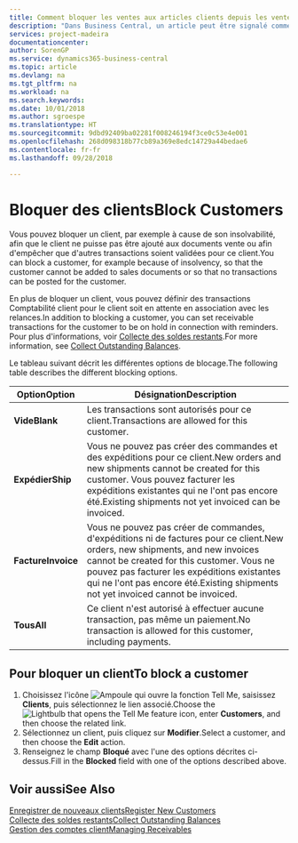 ```yaml
---
title: Comment bloquer les ventes aux articles clients depuis les ventes ou les achats
description: "Dans Business Central, un article peut être signalé comme bloqué pour la vente, bloqué pour l'achat ou bloqué dans tous les cas."
services: project-madeira
documentationcenter: 
author: SorenGP
ms.service: dynamics365-business-central
ms.topic: article
ms.devlang: na
ms.tgt_pltfrm: na
ms.workload: na
ms.search.keywords: 
ms.date: 10/01/2018
ms.author: sgroespe
ms.translationtype: HT
ms.sourcegitcommit: 9dbd92409ba02281f008246194f3ce0c53e4e001
ms.openlocfilehash: 268d098318b77cb89a369e8edc14729a44bedae6
ms.contentlocale: fr-fr
ms.lasthandoff: 09/28/2018

---
```

# <a name="block-customers"></a><span data-ttu-id="7d881-103">Bloquer des clients</span><span class="sxs-lookup"><span data-stu-id="7d881-103">Block Customers</span></span>
<span data-ttu-id="7d881-104">Vous pouvez bloquer un client, par exemple à cause de son insolvabilité, afin que le client ne puisse pas être ajouté aux documents vente ou afin d'empêcher que d'autres transactions soient validées pour ce client.</span><span class="sxs-lookup"><span data-stu-id="7d881-104">You can block a customer, for example because of insolvency, so that the customer cannot be added to sales documents or so that no transactions can be posted for the customer.</span></span>

<span data-ttu-id="7d881-105">En plus de bloquer un client, vous pouvez définir des transactions Comptabilité client pour le client soit en attente en association avec les relances.</span><span class="sxs-lookup"><span data-stu-id="7d881-105">In addition to blocking a customer, you can set receivable transactions for the customer to be on hold in connection with reminders.</span></span> <span data-ttu-id="7d881-106">Pour plus d'informations, voir [Collecte des soldes restants](receivables-collect-outstanding-balances.md).</span><span class="sxs-lookup"><span data-stu-id="7d881-106">For more information, see [Collect Outstanding Balances](receivables-collect-outstanding-balances.md).</span></span>   

<span data-ttu-id="7d881-107">Le tableau suivant décrit les différentes options de blocage.</span><span class="sxs-lookup"><span data-stu-id="7d881-107">The following table describes the different blocking options.</span></span>  

|<span data-ttu-id="7d881-108">Option</span><span class="sxs-lookup"><span data-stu-id="7d881-108">Option</span></span>|<span data-ttu-id="7d881-109">Désignation</span><span class="sxs-lookup"><span data-stu-id="7d881-109">Description</span></span>|  
|--------------------|------------|  
|<span data-ttu-id="7d881-110">**Vide**</span><span class="sxs-lookup"><span data-stu-id="7d881-110">**Blank**</span></span>|<span data-ttu-id="7d881-111">Les transactions sont autorisés pour ce client.</span><span class="sxs-lookup"><span data-stu-id="7d881-111">Transactions are allowed for this customer.</span></span>|
|<span data-ttu-id="7d881-112">**Expédier**</span><span class="sxs-lookup"><span data-stu-id="7d881-112">**Ship**</span></span>|<span data-ttu-id="7d881-113">Vous ne pouvez pas créer des commandes et des expéditions pour ce client.</span><span class="sxs-lookup"><span data-stu-id="7d881-113">New orders and new shipments cannot be created for this customer.</span></span> <span data-ttu-id="7d881-114">Vous pouvez facturer les expéditions existantes qui ne l'ont pas encore été.</span><span class="sxs-lookup"><span data-stu-id="7d881-114">Existing shipments not yet invoiced can be invoiced.</span></span>|  
|<span data-ttu-id="7d881-115">**Facture**</span><span class="sxs-lookup"><span data-stu-id="7d881-115">**Invoice**</span></span>|<span data-ttu-id="7d881-116">Vous ne pouvez pas créer de commandes, d'expéditions ni de factures pour ce client.</span><span class="sxs-lookup"><span data-stu-id="7d881-116">New orders, new shipments, and new invoices cannot be created for this customer.</span></span> <span data-ttu-id="7d881-117">Vous ne pouvez pas facturer les expéditions existantes qui ne l'ont pas encore été.</span><span class="sxs-lookup"><span data-stu-id="7d881-117">Existing shipments not yet invoiced cannot be invoiced.</span></span>|  
|<span data-ttu-id="7d881-118">**Tous**</span><span class="sxs-lookup"><span data-stu-id="7d881-118">**All**</span></span>|<span data-ttu-id="7d881-119">Ce client n'est autorisé à effectuer aucune transaction, pas même un paiement.</span><span class="sxs-lookup"><span data-stu-id="7d881-119">No transaction is allowed for this customer, including payments.</span></span>|  

## <a name="to-block-a-customer"></a><span data-ttu-id="7d881-120">Pour bloquer un client</span><span class="sxs-lookup"><span data-stu-id="7d881-120">To block a customer</span></span>  
1. <span data-ttu-id="7d881-121">Choisissez l'icône ![Ampoule qui ouvre la fonction Tell Me](media/ui-search/search_small.png "Dites-moi ce que vous voulez faire"), saisissez **Clients**, puis sélectionnez le lien associé.</span><span class="sxs-lookup"><span data-stu-id="7d881-121">Choose the ![Lightbulb that opens the Tell Me feature](media/ui-search/search_small.png "Tell me what you want to do") icon, enter **Customers**, and then choose the related link.</span></span>
2. <span data-ttu-id="7d881-122">Sélectionnez un client, puis cliquez sur **Modifier**.</span><span class="sxs-lookup"><span data-stu-id="7d881-122">Select a customer, and then choose the **Edit** action.</span></span>
3. <span data-ttu-id="7d881-123">Renseignez le champ **Bloqué** avec l'une des options décrites ci-dessus.</span><span class="sxs-lookup"><span data-stu-id="7d881-123">Fill in the **Blocked** field with one of the options described above.</span></span>

## <a name="see-also"></a><span data-ttu-id="7d881-124">Voir aussi</span><span class="sxs-lookup"><span data-stu-id="7d881-124">See Also</span></span>  
[<span data-ttu-id="7d881-125">Enregistrer de nouveaux clients</span><span class="sxs-lookup"><span data-stu-id="7d881-125">Register New Customers</span></span>](sales-how-register-new-customers.md)  
[<span data-ttu-id="7d881-126">Collecte des soldes restants</span><span class="sxs-lookup"><span data-stu-id="7d881-126">Collect Outstanding Balances</span></span>](receivables-collect-outstanding-balances.md)  
[<span data-ttu-id="7d881-127">Gestion des comptes client</span><span class="sxs-lookup"><span data-stu-id="7d881-127">Managing Receivables</span></span>](receivables-manage-receivables.md)  

